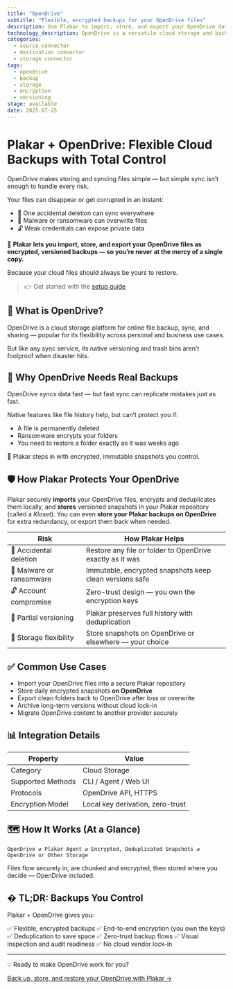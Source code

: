 ```yaml
---
title: "OpenDrive"
subtitle: "Flexible, encrypted backups for your OpenDrive files"
description: Use Plakar to import, store, and export your OpenDrive data securely. Immutable, versioned, and fully under your control.
technology_description: OpenDrive is a versatile cloud storage and backup service for individuals and businesses, offering file sync, online storage, and collaboration tools.
categories:
  - source connector
  - destination connector
  - storage connector
tags:
  - opendrive
  - backup
  - storage
  - encryption
  - versioning
stage: available
date: 2025-07-25
---
```


# Plakar + OpenDrive: Flexible Cloud Backups with Total Control

OpenDrive makes storing and syncing files simple — but simple sync isn’t enough to handle every risk.

Your files can disappear or get corrupted in an instant:

- 🚫 One accidental deletion can sync everywhere
- 🦠 Malware or ransomware can overwrite files
- 🔓 Weak credentials can expose private data

🔐 **Plakar lets you import, store, and export your OpenDrive files as encrypted, versioned backups — so you’re never at the mercy of a single copy.**

Because your cloud files should always be yours to restore.

> 👉 Get started with the [setup guide](docs/main/integrations/opendrive/)

## 🧠 What is OpenDrive?

OpenDrive is a cloud storage platform for online file backup, sync, and sharing — popular for its flexibility across personal and business use cases.

But like any sync service, its native versioning and trash bins aren’t foolproof when disaster hits.

## 🚨 Why OpenDrive Needs Real Backups

OpenDrive syncs data fast — but fast sync can replicate mistakes just as fast.

Native features like file history help, but can’t protect you if:

- A file is permanently deleted
- Ransomware encrypts your folders
- You need to restore a folder exactly as it was weeks ago

🎯 Plakar steps in with encrypted, immutable snapshots you control.

## 🛡️ How Plakar Protects Your OpenDrive

Plakar securely **imports** your OpenDrive files, encrypts and deduplicates them locally, and **stores** versioned snapshots in your Plakar repository (called a *Kloset*). You can even **store your Plakar backups on OpenDrive** for extra redundancy, or export them back when needed.

| **Risk**                        | **How Plakar Helps**                                              |
|---------------------------------|--------------------------------------------------------------------|
| 🚫 Accidental deletion           | Restore any file or folder to OpenDrive exactly as it was          |
| 🦠 Malware or ransomware         | Immutable, encrypted snapshots keep clean versions safe            |
| 🔓 Account compromise            | Zero-trust design — you own the encryption keys                    |
| 📂 Partial versioning            | Plakar preserves full history with deduplication                   |
| 🔄 Storage flexibility           | Store snapshots on OpenDrive or elsewhere — your choice            |

## ✅ Common Use Cases

- Import your OpenDrive files into a secure Plakar repository
- Store daily encrypted snapshots **on OpenDrive**
- Export clean folders back to OpenDrive after loss or overwrite
- Archive long-term versions without cloud lock-in
- Migrate OpenDrive content to another provider securely

## 📊 Integration Details

| **Property**         | **Value**                           |
|----------------------|-------------------------------------|
| Category             | Cloud Storage                       |
| Supported Methods    | CLI / Agent / Web UI                |
| Protocols            | OpenDrive API, HTTPS                |
| Encryption Model     | Local key derivation, zero-trust    |

## 🗺️ How It Works (At a Glance)

```
OpenDrive ⇄ Plakar Agent ⇄ Encrypted, Deduplicated Snapshots ⇄ OpenDrive or Other Storage
```

Files flow securely in, are chunked and encrypted, then stored where you decide — OpenDrive included.

## � TL;DR: Backups You Control

Plakar + OpenDrive gives you:

✅ Flexible, encrypted backups
✅ End-to-end encryption (you own the keys)
✅ Deduplication to save space
✅ Zero-trust backup flows
✅ Visual inspection and audit readiness
✅ No cloud vendor lock-in

---

💡 Ready to make OpenDrive work for you?

[Back up, store, and restore your OpenDrive with Plakar →](docs/main/integrations/opendrive/)
